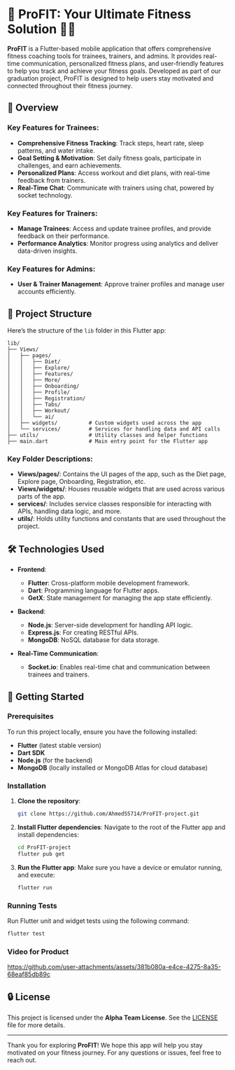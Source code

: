 
# 🚀 ProFIT: Your Ultimate Fitness Solution 📱💪

**ProFIT** is a Flutter-based mobile application that offers comprehensive fitness coaching tools for trainees, trainers, and admins. It provides real-time communication, personalized fitness plans, and user-friendly features to help you track and achieve your fitness goals. Developed as part of our graduation project, ProFIT is designed to help users stay motivated and connected throughout their fitness journey.

## 🌟 Overview

### Key Features for Trainees:
- **Comprehensive Fitness Tracking**: Track steps, heart rate, sleep patterns, and water intake.
- **Goal Setting & Motivation**: Set daily fitness goals, participate in challenges, and earn achievements.
- **Personalized Plans**: Access workout and diet plans, with real-time feedback from trainers.
- **Real-Time Chat**: Communicate with trainers using chat, powered by socket technology.

### Key Features for Trainers:
- **Manage Trainees**: Access and update trainee profiles, and provide feedback on their performance.
- **Performance Analytics**: Monitor progress using analytics and deliver data-driven insights.

### Key Features for Admins:
- **User & Trainer Management**: Approve trainer profiles and manage user accounts efficiently.

## 📂 Project Structure

Here’s the structure of the `lib` folder in this Flutter app:

```
lib/
├── Views/
│   ├── pages/
│   │   ├── Diet/
│   │   ├── Explore/
│   │   ├── Features/
│   │   ├── More/
│   │   ├── Onboarding/
│   │   ├── Profile/
│   │   ├── Registration/
│   │   ├── Tabs/
│   │   ├── Workout/
│   │   └── ai/
│   ├── widgets/          # Custom widgets used across the app
│   └── services/         # Services for handling data and API calls
├── utils/                # Utility classes and helper functions
├── main.dart             # Main entry point for the Flutter app
```

### Key Folder Descriptions:
- **Views/pages/**: Contains the UI pages of the app, such as the Diet page, Explore page, Onboarding, Registration, etc.
- **Views/widgets/**: Houses reusable widgets that are used across various parts of the app.
- **services/**: Includes service classes responsible for interacting with APIs, handling data logic, and more.
- **utils/**: Holds utility functions and constants that are used throughout the project.

## 🛠️ Technologies Used

- **Frontend**:
  - **Flutter**: Cross-platform mobile development framework.
  - **Dart**: Programming language for Flutter apps.
  - **GetX**: State management for managing the app state efficiently.

- **Backend**:
  - **Node.js**: Server-side development for handling API logic.
  - **Express.js**: For creating RESTful APIs.
  - **MongoDB**: NoSQL database for data storage.

- **Real-Time Communication**:
  - **Socket.io**: Enables real-time chat and communication between trainees and trainers.

## 🚀 Getting Started

### Prerequisites

To run this project locally, ensure you have the following installed:
- **Flutter** (latest stable version)
- **Dart SDK**
- **Node.js** (for the backend)
- **MongoDB** (locally installed or MongoDB Atlas for cloud database)

### Installation

1. **Clone the repository**:
   ```bash
   git clone https://github.com/Ahmed55714/ProFIT-project.git
   ```

2. **Install Flutter dependencies**:
   Navigate to the root of the Flutter app and install dependencies:
   ```bash
   cd ProFIT-project
   flutter pub get
   ```

6. **Run the Flutter app**:
   Make sure you have a device or emulator running, and execute:
   ```bash
   flutter run
   ```

### Running Tests

Run Flutter unit and widget tests using the following command:
```bash
flutter test
```
### Video for Product
https://github.com/user-attachments/assets/381b080a-e4ce-4275-8a35-68eaf85db89c

## 🔒 License

This project is licensed under the **Alpha Team License**. See the [LICENSE](LICENSE) file for more details.

---

Thank you for exploring **ProFIT**! We hope this app will help you stay motivated on your fitness journey. For any questions or issues, feel free to reach out.

